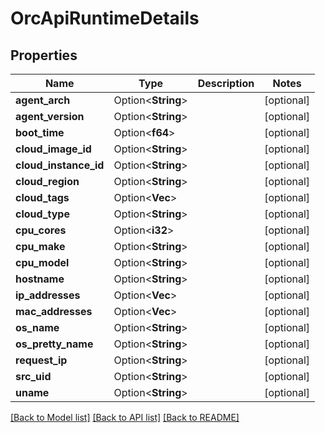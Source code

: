 # OrcApiRuntimeDetails

## Properties

Name | Type | Description | Notes
------------ | ------------- | ------------- | -------------
**agent_arch** | Option<**String**> |  | [optional]
**agent_version** | Option<**String**> |  | [optional]
**boot_time** | Option<**f64**> |  | [optional]
**cloud_image_id** | Option<**String**> |  | [optional]
**cloud_instance_id** | Option<**String**> |  | [optional]
**cloud_region** | Option<**String**> |  | [optional]
**cloud_tags** | Option<**Vec<String>**> |  | [optional]
**cloud_type** | Option<**String**> |  | [optional]
**cpu_cores** | Option<**i32**> |  | [optional]
**cpu_make** | Option<**String**> |  | [optional]
**cpu_model** | Option<**String**> |  | [optional]
**hostname** | Option<**String**> |  | [optional]
**ip_addresses** | Option<**Vec<String>**> |  | [optional]
**mac_addresses** | Option<**Vec<String>**> |  | [optional]
**os_name** | Option<**String**> |  | [optional]
**os_pretty_name** | Option<**String**> |  | [optional]
**request_ip** | Option<**String**> |  | [optional]
**src_uid** | Option<**String**> |  | [optional]
**uname** | Option<**String**> |  | [optional]

[[Back to Model list]](../README.md#documentation-for-models) [[Back to API list]](../README.md#documentation-for-api-endpoints) [[Back to README]](../README.md)


